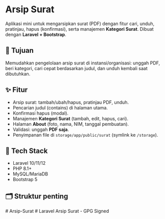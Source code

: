 # Arsip Surat

Aplikasi mini untuk mengarsipkan surat (PDF) dengan fitur cari, unduh, pratinjau, hapus (konfirmasi), serta manajemen **Kategori Surat**. Dibuat dengan **Laravel + Bootstrap**.

## 🎯 Tujuan
Memudahkan pengelolaan arsip surat di instansi/organisasi: unggah PDF, beri kategori, cari cepat berdasarkan judul, dan unduh kembali saat dibutuhkan.

## ✨ Fitur
- Arsip surat: tambah/ubah/hapus, pratinjau PDF, unduh.
- Pencarian judul (contains) di halaman utama.
- Konfirmasi hapus (modal).
- Manajemen **Kategori Surat** (tambah, edit, hapus, cari).
- Halaman **About** (foto, nama, NIM, tanggal pembuatan).
- Validasi: unggah **PDF saja**.
- Penyimpanan file di `storage/app/public/surat` (symlink ke `/storage`).

## 🧱 Tech Stack
- Laravel 10/11/12 
- PHP 8.1+
- MySQL/MariaDB
- Bootstrap 5

## 🗂️ Struktur penting
#   A r s i p - S u r a t  
 #   L a r a v e l   A r s i p   S u r a t   -   G P G   S i g n e d  
 